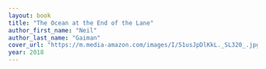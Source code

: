 ```yaml
---
layout: book
title: "The Ocean at the End of the Lane"
author_first_name: "Neil"
author_last_name: "Gaiman"
cover_url: "https://m.media-amazon.com/images/I/51usJpDlKkL._SL320_.jpg"
year: 2018
---
```

